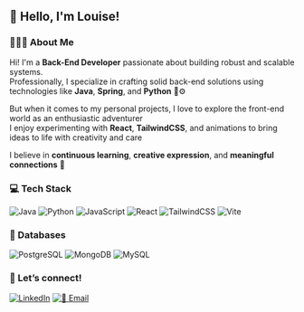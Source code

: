 ## 👋 Hello, I'm Louise!  

### 👩🏻‍💻 About Me

Hi! I'm a **Back-End Developer** passionate about building robust and scalable systems.  
Professionally, I specialize in crafting solid back-end solutions using technologies like **Java**, **Spring**, and **Python** 🧠⚙️

But when it comes to my personal projects, I love to explore the front-end world as an enthusiastic adventurer  
I enjoy experimenting with **React**, **TailwindCSS**, and animations to bring ideas to life with creativity and care 

I believe in **continuous learning**, **creative expression**, and **meaningful connections** 💬

### 💻 Tech Stack  
![Java](https://img.shields.io/badge/Java-ED8B00?style=for-the-badge&logo=java&logoColor=white)
![Python](https://img.shields.io/badge/Python-3776AB?style=for-the-badge&logo=python&logoColor=white)
![JavaScript](https://img.shields.io/badge/JavaScript-F7DF1E?style=for-the-badge&logo=javascript&logoColor=black)
![React](https://img.shields.io/badge/React-61DAFB?style=for-the-badge&logo=react&logoColor=black)
![TailwindCSS](https://img.shields.io/badge/Tailwind-38B2AC?style=for-the-badge&logo=tailwind-css&logoColor=white)
![Vite](https://img.shields.io/badge/Vite-646CFF?style=for-the-badge&logo=vite&logoColor=white)

### 💾 Databases
![PostgreSQL](https://img.shields.io/badge/PostgreSQL-4169E1?style=for-the-badge&logo=postgresql&logoColor=white)
![MongoDB](https://img.shields.io/badge/MongoDB-47A248?style=for-the-badge&logo=mongodb&logoColor=white)
![MySQL](https://img.shields.io/badge/MySQL-4479A1?style=for-the-badge&logo=mysql&logoColor=white)

### 🤝 Let’s connect!  
[![LinkedIn](https://img.shields.io/badge/-LinkedIn-0077B5?style=for-the-badge&logoColor=white)](https://www.linkedin.com/in/louise-kuana/)
[![📧 Email](https://img.shields.io/badge/Send_a_message-ff6fa1?style=for-the-badge&logo=gmail&logoColor=white)](mailto:louisekuana@gmail.com)
